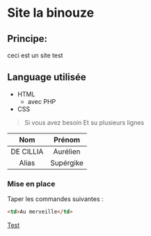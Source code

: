 # Site la binouze

## Principe:
ceci est un site test

## Language utilisée
- HTML
    - avec PHP
- CSS

> Si vous avez besoin
> Et su plusieurs lignes

|    Nom    |   Prénom   |
|:---------:|:----------:|
| DE CILLIA |  Aurélien  |
|   Alias   |  Supérgike |


### Mise en place
Taper les commandes suivantes :
```HTML
<td>Au merveille</td>
```
[Test](www.google.com)
